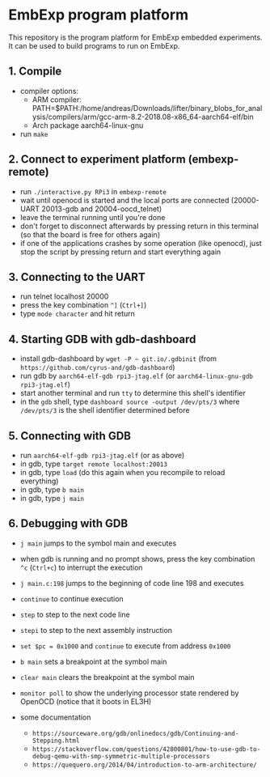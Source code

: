 # EmbExp program platform

This repository is the program platform for EmbExp embedded experiments. It can be used to build programs to run on EmbExp.

## 1. Compile

* compiler options:
  * ARM compiler: PATH=$PATH:/home/andreas/Downloads/lifter/binary_blobs_for_analysis/compilers/arm/gcc-arm-8.2-2018.08-x86_64-aarch64-elf/bin
  * Arch package aarch64-linux-gnu
* run `make`


## 2. Connect to experiment platform (embexp-remote)

* run `./interactive.py RPi3` in `embexp-remote`
* wait until openocd is started and the local ports are connected (20000-UART 20013-gdb and 20004-oocd_telnet)
* leave the terminal running until you're done
* don't forget to disconnect afterwards by pressing return in this terminal (so that the board is free for others again)
* if one of the applications crashes by some operation (like openocd), just stop the script by pressing return and start everything again


## 3. Connecting to the UART

* run telnet localhost 20000
* press the key combination `^]` (`Ctrl+]`)
* type `mode character` and hit return


## 4. Starting GDB with gdb-dashboard

* install gdb-dashboard by `wget -P ~ git.io/.gdbinit` (from `https://github.com/cyrus-and/gdb-dashboard`)
* run gdb by `aarch64-elf-gdb rpi3-jtag.elf` (or `aarch64-linux-gnu-gdb rpi3-jtag.elf`)
* start another terminal and run `tty` to determine this shell's identifier
* in the `gdb` shell, type `dashboard source -output /dev/pts/3` where `/dev/pts/3` is the shell identifier determined before


## 5. Connecting with GDB

* run `aarch64-elf-gdb rpi3-jtag.elf` (or as above)
* in gdb, type `target remote localhost:20013`
* in gdb, type `load` (do this again when you recompile to reload everything)
* in gdb, type `b main`
* in gdb, type `j main`


## 6. Debugging with GDB

* `j main` jumps to the symbol main and executes
* when gdb is running and no prompt shows, press the key combination `^c` (`Ctrl+c`) to interrupt the execution
* `j main.c:198` jumps to the beginning of code line 198 and executes
* `continue` to continue execution
* `step` to step to the next code line
* `stepi` to step to the next assembly instruction
* `set $pc = 0x1000` and `continue` to execute from address `0x1000`

* `b main` sets a breakpoint at the symbol main
* `clear main` clears the breakpoint at the symbol main

* `monitor poll` to show the underlying processor state rendered by OpenOCD (notice that it boots in EL3H)

* some documentation
  * `https://sourceware.org/gdb/onlinedocs/gdb/Continuing-and-Stepping.html`
  * `https://stackoverflow.com/questions/42800801/how-to-use-gdb-to-debug-qemu-with-smp-symmetric-multiple-processors`
  * `https://quequero.org/2014/04/introduction-to-arm-architecture/`





